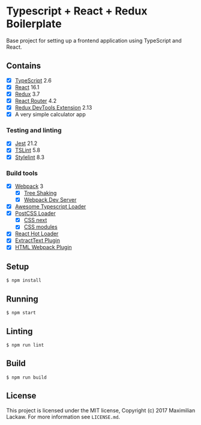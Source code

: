 # Typescript + React + Redux Boilerplate

Base project for setting up a frontend application using TypeScript and React.

## Contains

- [x] [TypeScript](https://www.typescriptlang.org/) 2.6
- [x] [React](https://facebook.github.io/react/) 16.1
- [x] [Redux](https://github.com/reactjs/redux) 3.7
- [x] [React Router](https://github.com/ReactTraining/react-router) 4.2
- [x] [Redux DevTools Extension](https://github.com/zalmoxisus/redux-devtools-extension) 2.13
- [x] A very simple calculator app

### Testing and linting

- [x] [Jest](https://facebook.github.io/jest/) 21.2
- [x] [TSLint](https://palantir.github.io/tslint/) 5.8
- [x] [Stylelint](https://stylelint.io/) 8.3

### Build tools

- [x] [Webpack](https://webpack.github.io) 3
  - [x] [Tree Shaking](https://medium.com/@Rich_Harris/tree-shaking-versus-dead-code-elimination-d3765df85c80)
  - [x] [Webpack Dev Server](https://github.com/webpack/webpack-dev-server)
- [x] [Awesome Typescript Loader](https://github.com/s-panferov/awesome-typescript-loader)
- [x] [PostCSS Loader](https://github.com/postcss/postcss-loader)
  - [x] [CSS next](https://github.com/MoOx/postcss-cssnext)
  - [x] [CSS modules](https://github.com/css-modules/css-modules)
- [x] [React Hot Loader](https://github.com/gaearon/react-hot-loader)
- [x] [ExtractText Plugin](https://github.com/webpack/extract-text-webpack-plugin)
- [x] [HTML Webpack Plugin](https://github.com/ampedandwired/html-webpack-plugin)

## Setup

```
$ npm install
```

## Running

```
$ npm start
```

## Linting

```
$ npm run lint
```

## Build

```
$ npm run build
```

## License

This project is licensed under the MIT license, Copyright (c) 2017 Maximilian
Lackaw. For more information see `LICENSE.md`.
